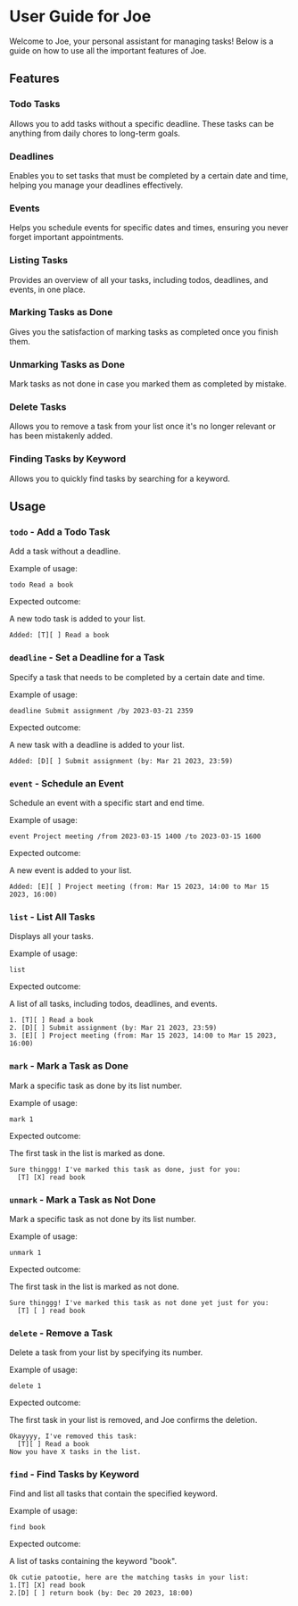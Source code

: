# User Guide for Joe

Welcome to Joe, your personal assistant for managing tasks! Below is a guide on how to use all the important features of Joe.

## Features 

### Todo Tasks

Allows you to add tasks without a specific deadline. These tasks can be anything from daily chores to long-term goals.

### Deadlines

Enables you to set tasks that must be completed by a certain date and time, helping you manage your deadlines effectively.

### Events

Helps you schedule events for specific dates and times, ensuring you never forget important appointments.

### Listing Tasks

Provides an overview of all your tasks, including todos, deadlines, and events, in one place.

### Marking Tasks as Done

Gives you the satisfaction of marking tasks as completed once you finish them.

### Unmarking Tasks as Done

Mark tasks as not done in case you marked them as completed by mistake.

### Delete Tasks

Allows you to remove a task from your list once it's no longer relevant or has been mistakenly added.

### Finding Tasks by Keyword

Allows you to quickly find tasks by searching for a keyword.

## Usage

### `todo` - Add a Todo Task

Add a task without a deadline.

Example of usage:

`todo Read a book`

Expected outcome:

A new todo task is added to your list.

```
Added: [T][ ] Read a book
```

### `deadline` - Set a Deadline for a Task

Specify a task that needs to be completed by a certain date and time.

Example of usage:

`deadline Submit assignment /by 2023-03-21 2359`

Expected outcome:

A new task with a deadline is added to your list.

```
Added: [D][ ] Submit assignment (by: Mar 21 2023, 23:59)
```

### `event` - Schedule an Event

Schedule an event with a specific start and end time.

Example of usage:

`event Project meeting /from 2023-03-15 1400 /to 2023-03-15 1600`

Expected outcome:

A new event is added to your list.

```
Added: [E][ ] Project meeting (from: Mar 15 2023, 14:00 to Mar 15 2023, 16:00)
```

### `list` - List All Tasks

Displays all your tasks.

Example of usage:

`list`

Expected outcome:

A list of all tasks, including todos, deadlines, and events.

```
1. [T][ ] Read a book
2. [D][ ] Submit assignment (by: Mar 21 2023, 23:59)
3. [E][ ] Project meeting (from: Mar 15 2023, 14:00 to Mar 15 2023, 16:00)
```

### `mark` - Mark a Task as Done

Mark a specific task as done by its list number.

Example of usage:

`mark 1`

Expected outcome:

The first task in the list is marked as done.

```
Sure thinggg! I've marked this task as done, just for you:
  [T] [X] read book
```

### `unmark` - Mark a Task as Not Done

Mark a specific task as not done by its list number.

Example of usage:

`unmark 1`

Expected outcome:

The first task in the list is marked as not done.

```
Sure thinggg! I've marked this task as not done yet just for you:
  [T] [ ] read book
```

### `delete` - Remove a Task

Delete a task from your list by specifying its number.

Example of usage:

`delete 1`

Expected outcome:

The first task in your list is removed, and Joe confirms the deletion.

```
Okayyyy, I've removed this task:
  [T][ ] Read a book
Now you have X tasks in the list.
```

### `find` - Find Tasks by Keyword

Find and list all tasks that contain the specified keyword.

Example of usage:

`find book`

Expected outcome:

A list of tasks containing the keyword "book".

```
Ok cutie patootie, here are the matching tasks in your list:
1.[T] [X] read book
2.[D] [ ] return book (by: Dec 20 2023, 18:00)
```
